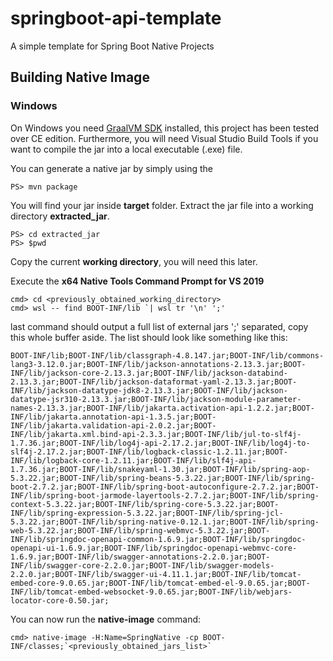 # springboot-api-template
A simple template for Spring Boot Native Projects


## Building Native Image

### Windows

On Windows you need [GraalVM SDK](https://www.graalvm.org/) installed, this project has been tested over CE edition.
Furthermore, you will need Visual Studio Build Tools if you want to compile the jar into a local executable (.exe) file.

You can generate a native jar by simply using the

```
PS> mvn package
```

You will find your jar inside __target__ folder. Extract the jar file into a working directory __extracted_jar__.

```
PS> cd extracted_jar
PS> $pwd
```
Copy the current __working directory__, you will need this later.

Execute the __x64 Native Tools Command Prompt for VS 2019__
```
cmd> cd <previously_obtained_working_directory>
cmd> wsl -- find BOOT-INF/lib `| wsl tr '\n' ';'
```

last command should output a full list of external jars ';' separated, copy this whole buffer aside.
The list should look like something like this:
```
BOOT-INF/lib;BOOT-INF/lib/classgraph-4.8.147.jar;BOOT-INF/lib/commons-lang3-3.12.0.jar;BOOT-INF/lib/jackson-annotations-2.13.3.jar;BOOT-INF/lib/jackson-core-2.13.3.jar;BOOT-INF/lib/jackson-databind-2.13.3.jar;BOOT-INF/lib/jackson-dataformat-yaml-2.13.3.jar;BOOT-INF/lib/jackson-datatype-jdk8-2.13.3.jar;BOOT-INF/lib/jackson-datatype-jsr310-2.13.3.jar;BOOT-INF/lib/jackson-module-parameter-names-2.13.3.jar;BOOT-INF/lib/jakarta.activation-api-1.2.2.jar;BOOT-INF/lib/jakarta.annotation-api-1.3.5.jar;BOOT-INF/lib/jakarta.validation-api-2.0.2.jar;BOOT-INF/lib/jakarta.xml.bind-api-2.3.3.jar;BOOT-INF/lib/jul-to-slf4j-1.7.36.jar;BOOT-INF/lib/log4j-api-2.17.2.jar;BOOT-INF/lib/log4j-to-slf4j-2.17.2.jar;BOOT-INF/lib/logback-classic-1.2.11.jar;BOOT-INF/lib/logback-core-1.2.11.jar;BOOT-INF/lib/slf4j-api-1.7.36.jar;BOOT-INF/lib/snakeyaml-1.30.jar;BOOT-INF/lib/spring-aop-5.3.22.jar;BOOT-INF/lib/spring-beans-5.3.22.jar;BOOT-INF/lib/spring-boot-2.7.2.jar;BOOT-INF/lib/spring-boot-autoconfigure-2.7.2.jar;BOOT-INF/lib/spring-boot-jarmode-layertools-2.7.2.jar;BOOT-INF/lib/spring-context-5.3.22.jar;BOOT-INF/lib/spring-core-5.3.22.jar;BOOT-INF/lib/spring-expression-5.3.22.jar;BOOT-INF/lib/spring-jcl-5.3.22.jar;BOOT-INF/lib/spring-native-0.12.1.jar;BOOT-INF/lib/spring-web-5.3.22.jar;BOOT-INF/lib/spring-webmvc-5.3.22.jar;BOOT-INF/lib/springdoc-openapi-common-1.6.9.jar;BOOT-INF/lib/springdoc-openapi-ui-1.6.9.jar;BOOT-INF/lib/springdoc-openapi-webmvc-core-1.6.9.jar;BOOT-INF/lib/swagger-annotations-2.2.0.jar;BOOT-INF/lib/swagger-core-2.2.0.jar;BOOT-INF/lib/swagger-models-2.2.0.jar;BOOT-INF/lib/swagger-ui-4.11.1.jar;BOOT-INF/lib/tomcat-embed-core-9.0.65.jar;BOOT-INF/lib/tomcat-embed-el-9.0.65.jar;BOOT-INF/lib/tomcat-embed-websocket-9.0.65.jar;BOOT-INF/lib/webjars-locator-core-0.50.jar;
```
You can now run the __native-image__ command:
```
cmd> native-image -H:Name=SpringNative -cp BOOT-INF/classes;`<previously_obtained_jars_list>`
```



